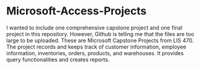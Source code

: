 # Microsoft-Access-Projects
I wanted to include one comprehensive capstone project and one final project in this repository. However, Github is telling me that the files are too large to be uploaded.
These are Microsoft Capstone Projects from LIS 470. The project records and keeps track of customer information, employee information, inventories, orders, products, and warehouses. It provides query functionalities and creates reports.
